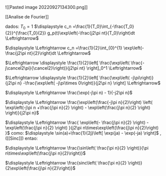 ![[Pasted image 20220927134300.png]]

[[Analise de Fourier]]

dados: $T_0 = 1$
$\displaystyle  c_n =\frac{1}{T_0}\int_{-\frac{T_0}{2}}^{\frac{T_0}{2}} g_p(t)\exp\left(-\frac{j2\pi nt}{T_0}\right)dt \Leftrightarrow$

$\displaystyle \Leftrightarrow c_n =\frac{1}{2}\int_{0}^{1} \exp\left(-\frac{j2\pi nt}{2}\right)dt \Leftrightarrow$

$\Leftrightarrow \displaystyle \frac{1}{2}\left[ \frac{\exp\left( \frac{-j\cancel2\pi}{\cancel2}\right)}{j2\pi nt} \right]_0^1 \Leftrightarrow$

$\Leftrightarrow \displaystyle \frac{1}{2}\left[ \frac{\exp\left( -j\pi\right)}{j2\pi n} -\frac{\exp\left( -j\pi\times 0\right)}{j2\pi n} \right] \Leftrightarrow$


$\displaystyle \Leftrightarrow \frac{\exp(-j\pi n) - 1}{-j2\pi n}$


$\displaystyle \Leftrightarrow \frac{\exp\left(\frac{-j\pi n}{2}\right) \left( \exp\left(-j\pi n +\frac{j\pi n}{2} \right) - \exp\left(\frac{j\pi n}{2} \right) \right)}{j2\pi n}$ 

$\displaystyle \Leftrightarrow \frac{ \exp\left(- \frac{j\pi n}{2} \right) - \exp\left(\frac{j\pi n}{2} \right) }{j2\pi n\times\exp\left(\frac{j\pi n}{2}\right) }$   como:  $\displaystyle \sin(a)=\frac{1}{2j}\left[ \exp(ja) - \exp(-ja) \right]$ ,([[Sinc]]) entao:

$\displaystyle \Leftrightarrow \frac{\sin\left( \frac{\pi n}{2} \right)}{\pi n\times\exp\left(\frac{j\pi n}{2}\right)}$

$\displaystyle \Leftrightarrow \frac{sinc\left( \frac{\pi n}{2} \right)}{2\exp\left(\frac{j\pi n}{2}\right)}$ 


